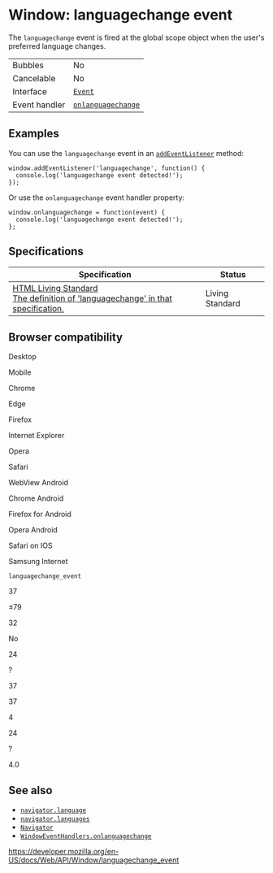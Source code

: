Window: languagechange event
============================

The `languagechange` event is fired at the global scope object when the user's preferred language changes.

<table><tbody><tr class="odd"><td>Bubbles</td><td>No</td></tr><tr class="even"><td>Cancelable</td><td>No</td></tr><tr class="odd"><td>Interface</td><td><a href="../event"><code>Event</code></a></td></tr><tr class="even"><td>Event handler</td><td><a href="../windoweventhandlers/onlanguagechange"><code>onlanguagechange</code></a></td></tr></tbody></table>

Examples
--------

You can use the `languagechange` event in an [`addEventListener`](../eventtarget/addeventlistener) method:

    window.addEventListener('languagechange', function() {
      console.log('languagechange event detected!');
    });

Or use the `onlanguagechange` event handler property:

    window.onlanguagechange = function(event) {
      console.log('languagechange event detected!');
    };

Specifications
--------------

<table><thead><tr class="header"><th>Specification</th><th>Status</th></tr></thead><tbody><tr class="odd"><td><a href="https://html.spec.whatwg.org/multipage/indices.html#event-languagechange">HTML Living Standard<br />
<span class="small">The definition of 'languagechange' in that specification.</span></a></td><td><span class="spec-living">Living Standard</span></td></tr></tbody></table>

Browser compatibility
---------------------

Desktop

Mobile

Chrome

Edge

Firefox

Internet Explorer

Opera

Safari

WebView Android

Chrome Android

Firefox for Android

Opera Android

Safari on IOS

Samsung Internet

`languagechange_event`

37

≤79

32

No

24

?

37

37

4

24

?

4.0

See also
--------

-   [`navigator.language`](../navigatorlanguage/language)
-   [`navigator.languages`](../navigatorlanguage/languages)
-   [`Navigator`](../navigator)
-   [`WindowEventHandlers.onlanguagechange`](../windoweventhandlers/onlanguagechange)

<a href="https://developer.mozilla.org/en-US/docs/Web/API/Window/languagechange_event" class="_attribution-link">https://developer.mozilla.org/en-US/docs/Web/API/Window/languagechange_event</a>
